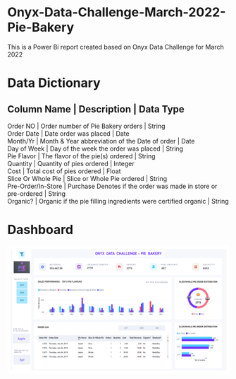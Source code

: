 # Onyx-Data-Challenge-March-2022-Pie-Bakery
This is a Power Bi report created based on Onyx Data Challenge for March 2022

# Data Dictionary
## Column Name	|  Description	| Data Type <br>
Order NO |	Order number of Pie Bakery orders |	String <br>
Order Date |	Date order was placed |	Date <br>
Month/Yr |	Month & Year abbreviation of the Date of order |	Date <br>
Day of Week |	Day of the week the order was placed |	String <br>
Pie Flavor |	The flavor of the pie(s) ordered |	String <br>
Quantity |	Quantity of pies ordered |	Integer <br>
Cost |	Total cost of pies ordered |	Float <br>
Slice Or Whole Pie |	Slice or Whole Pie ordered |	String <br>
Pre-Order/In-Store | Purchase	Denotes if the order was made in store or pre-ordered |	String <br>
Organic? |	Organic if the pie filling ingredients were certified organic |	String <br>


# Dashboard

<p align="center">
<img src="https://github.com/devsingh-code/Onyx-Data-Challenge-March-2022-Pie-Bakery/blob/main/Onyx%20Pie%20Bakery%20Challenge.png">
</p>

